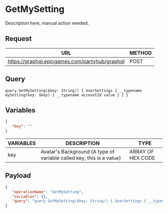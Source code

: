 # GetMySetting

Description here, manual action needed.

## Request
| URL | METHOD |
| - | - |
| https://graphql.epicgames.com/partyhub/graphql | POST |

## Query
```
query GetMySetting($key: String!) { UserSettings { __typename mySetting(key: $key) { __typename accountId value } } }
```

## Variables
```json
{
   "key": ""
}
```
| VARIABLES | DESCRIPTION | TYPE |
| - | - | - |
| key | Avatar's Background (A type of variable called key, this is a value) | ARRAY OF HEX CODE |

## Payload
```json
{
   "operationName": "GetMySetting",
   "variables": {},
   "query": "query GetMySetting($key: String!) { UserSettings { __typename mySetting(key: $key) { __typename accountId value } } }"
}
```